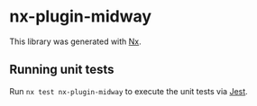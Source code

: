 # nx-plugin-midway

This library was generated with [Nx](https://nx.dev).

## Running unit tests

Run `nx test nx-plugin-midway` to execute the unit tests via [Jest](https://jestjs.io).
